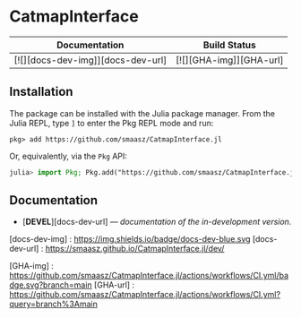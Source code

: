 # CatmapInterface

| **Documentation**                 | **Build Status**        |
|:---------------------------------:|:-----------------------:|
| [![][docs-dev-img]][docs-dev-url] | [![][GHA-img]][GHA-url] |

## Installation

The package can be installed with the Julia package manager.
From the Julia REPL, type `]` to enter the Pkg REPL mode and run:

```
pkg> add https://github.com/smaasz/CatmapInterface.jl
```

Or, equivalently, via the `Pkg` API:

```julia
julia> import Pkg; Pkg.add("https://github.com/smaasz/CatmapInterface.jl")
```

## Documentation

- [**DEVEL**][docs-dev-url] &mdash; *documentation of the in-development version.*


[docs-dev-img] : https://img.shields.io/badge/docs-dev-blue.svg
[docs-dev-url] : https://smaasz.github.io/CatmapInterface.jl/dev/

[GHA-img] : https://github.com/smaasz/CatmapInterface.jl/actions/workflows/CI.yml/badge.svg?branch=main
[GHA-url] : https://github.com/smaasz/CatmapInterface.jl/actions/workflows/CI.yml?query=branch%3Amain

